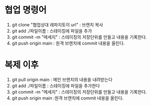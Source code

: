 # 협업 명령어
1. git clone "협업상대 레파지토이 url" : 브렌치 복사
2. git add ./파일이름 : 스테이징에 파일을 추가
3. git commit -m "메세지" : 스테이징의 저장단위를 만들고 내용을 기록한다.
4. git push origin main : 원격 브렌치에 commit 내용을 올린다.
# 복제 이후
1. git pull origin main : 메인 브랜치의 내용을 내려받는다
2. git add ./파일이름 : 스테이징에 파일을 추가한다
3. git commit -m "메세지" : 스테이징의 저장단위를 만들고 내용을 기록한다.
4. git push origin main :원격 브랜치에 commit 내용을 올린다.